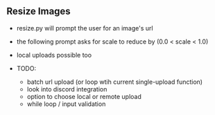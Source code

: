 ## Resize Images

- resize.py will prompt the user for an image's url 
- the following prompt asks for scale to reduce by (0.0 < scale < 1.0)
- local uploads possible too


- TODO: 
  - batch url upload (or loop wtih current single-upload function)
  - look into discord integration
  - option to choose local or remote upload
  - while loop / input validation
